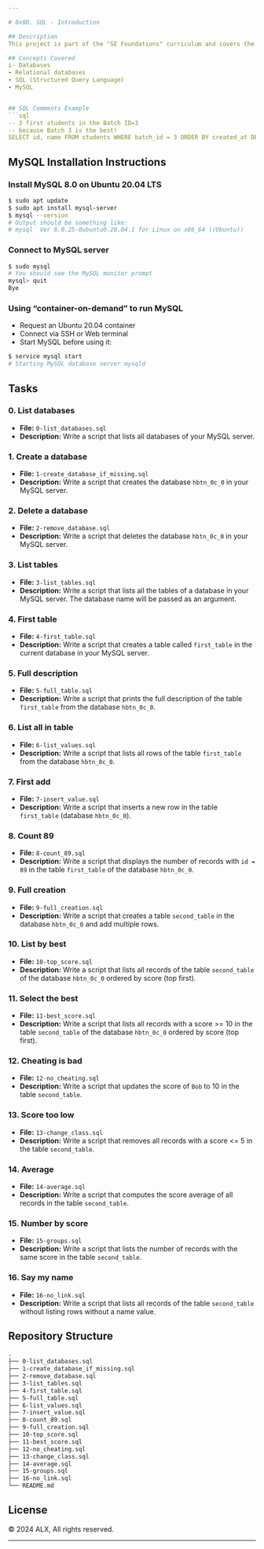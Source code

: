 ```yaml
---

# 0x0D. SQL - Introduction

## Description
This project is part of the "SE Foundations" curriculum and covers the basics of SQL using MySQL. The aim is to understand the fundamentals of databases, especially relational databases, and how to interact with them using SQL.

## Concepts Covered
i- Databases
- Relational databases
- SQL (Structured Query Language)
- MySQL


## SQL Comments Example
```sql
-- 3 first students in the Batch ID=3
-- because Batch 3 is the best!
SELECT id, name FROM students WHERE batch_id = 3 ORDER BY created_at DESC LIMIT 3;
```

## MySQL Installation Instructions
### Install MySQL 8.0 on Ubuntu 20.04 LTS
```bash
$ sudo apt update
$ sudo apt install mysql-server
$ mysql --version
# Output should be something like:
# mysql  Ver 8.0.25-0ubuntu0.20.04.1 for Linux on x86_64 ((Ubuntu))
```

### Connect to MySQL server
```bash
$ sudo mysql
# You should see the MySQL monitor prompt
mysql> quit
Bye
```

### Using “container-on-demand” to run MySQL
- Request an Ubuntu 20.04 container
- Connect via SSH or Web terminal
- Start MySQL before using it:
```bash
$ service mysql start
# Starting MySQL database server mysqld
```

## Tasks
### 0. List databases
- **File:** `0-list_databases.sql`
- **Description:** Write a script that lists all databases of your MySQL server.

### 1. Create a database
- **File:** `1-create_database_if_missing.sql`
- **Description:** Write a script that creates the database `hbtn_0c_0` in your MySQL server.

### 2. Delete a database
- **File:** `2-remove_database.sql`
- **Description:** Write a script that deletes the database `hbtn_0c_0` in your MySQL server.

### 3. List tables
- **File:** `3-list_tables.sql`
- **Description:** Write a script that lists all the tables of a database in your MySQL server. The database name will be passed as an argument.

### 4. First table
- **File:** `4-first_table.sql`
- **Description:** Write a script that creates a table called `first_table` in the current database in your MySQL server.

### 5. Full description
- **File:** `5-full_table.sql`
- **Description:** Write a script that prints the full description of the table `first_table` from the database `hbtn_0c_0`.

### 6. List all in table
- **File:** `6-list_values.sql`
- **Description:** Write a script that lists all rows of the table `first_table` from the database `hbtn_0c_0`.

### 7. First add
- **File:** `7-insert_value.sql`
- **Description:** Write a script that inserts a new row in the table `first_table` (database `hbtn_0c_0`).

### 8. Count 89
- **File:** `8-count_89.sql`
- **Description:** Write a script that displays the number of records with `id = 89` in the table `first_table` of the database `hbtn_0c_0`.

### 9. Full creation
- **File:** `9-full_creation.sql`
- **Description:** Write a script that creates a table `second_table` in the database `hbtn_0c_0` and add multiple rows.

### 10. List by best
- **File:** `10-top_score.sql`
- **Description:** Write a script that lists all records of the table `second_table` of the database `hbtn_0c_0` ordered by score (top first).

### 11. Select the best
- **File:** `11-best_score.sql`
- **Description:** Write a script that lists all records with a score >= 10 in the table `second_table` of the database `hbtn_0c_0` ordered by score (top first).

### 12. Cheating is bad
- **File:** `12-no_cheating.sql`
- **Description:** Write a script that updates the score of `Bob` to 10 in the table `second_table`.

### 13. Score too low
- **File:** `13-change_class.sql`
- **Description:** Write a script that removes all records with a score <= 5 in the table `second_table`.

### 14. Average
- **File:** `14-average.sql`
- **Description:** Write a  script that computes the score average of all records in the table `second_table`.

### 15. Number by score
- **File:** `15-groups.sql`
- **Description:** Write a script that lists the number of records with the same score in the table `second_table`.

### 16. Say my name
- **File:** `16-no_link.sql`
- **Description:** Write a script that lists all records of the table `second_table` without listing rows without a name value.

## Repository Structure
```markdown
.
├── 0-list_databases.sql
├── 1-create_database_if_missing.sql
├── 2-remove_database.sql
├── 3-list_tables.sql
├── 4-first_table.sql
├── 5-full_table.sql
├── 6-list_values.sql
├── 7-insert_value.sql
├── 8-count_89.sql
├── 9-full_creation.sql
├── 10-top_score.sql
├── 11-best_score.sql
├── 12-no_cheating.sql
├── 13-change_class.sql
├── 14-average.sql
├── 15-groups.sql
├── 16-no_link.sql
└── README.md
```

## License
© 2024 ALX, All rights reserved.

---
```

